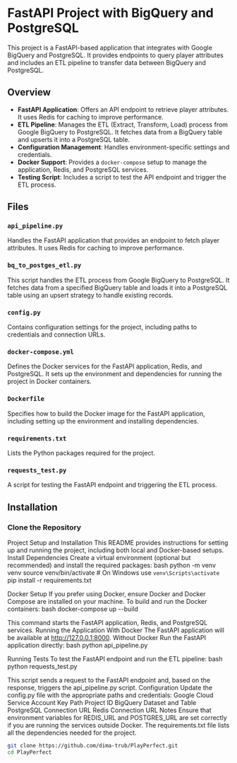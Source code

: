# FastAPI Project with BigQuery and PostgreSQL

This project is a FastAPI-based application that integrates with Google BigQuery and PostgreSQL. It provides endpoints to query player attributes and includes an ETL pipeline to transfer data between BigQuery and PostgreSQL.

## Overview

- **FastAPI Application**: Offers an API endpoint to retrieve player attributes. It uses Redis for caching to improve performance.
- **ETL Pipeline**: Manages the ETL (Extract, Transform, Load) process from Google BigQuery to PostgreSQL. It fetches data from a BigQuery table and upserts it into a PostgreSQL table.
- **Configuration Management**: Handles environment-specific settings and credentials.
- **Docker Support**: Provides a `docker-compose` setup to manage the application, Redis, and PostgreSQL services.
- **Testing Script**: Includes a script to test the API endpoint and trigger the ETL process.

## Files

### `api_pipeline.py`

Handles the FastAPI application that provides an endpoint to fetch player attributes. It uses Redis for caching to improve performance.

### `bq_to_postges_etl.py`

This script handles the ETL process from Google BigQuery to PostgreSQL. It fetches data from a specified BigQuery table and loads it into a PostgreSQL table using an upsert strategy to handle existing records.

### `config.py`

Contains configuration settings for the project, including paths to credentials and connection URLs.

### `docker-compose.yml`

Defines the Docker services for the FastAPI application, Redis, and PostgreSQL. It sets up the environment and dependencies for running the project in Docker containers.

### `Dockerfile`

Specifies how to build the Docker image for the FastAPI application, including setting up the environment and installing dependencies.

### `requirements.txt`

Lists the Python packages required for the project.

### `requests_test.py`

A script for testing the FastAPI endpoint and triggering the ETL process.

## Installation

### Clone the Repository

Project Setup and Installation
This README provides instructions for setting up and running the project, including both local and Docker-based setups.
Install Dependencies
Create a virtual environment (optional but recommended) and install the required packages:
bash
python -m venv venv
source venv/bin/activate  # On Windows use `venv\Scripts\activate`
pip install -r requirements.txt

Docker Setup
If you prefer using Docker, ensure Docker and Docker Compose are installed on your machine.
To build and run the Docker containers:
bash
docker-compose up --build

This command starts the FastAPI application, Redis, and PostgreSQL services.
Running the Application
With Docker
The FastAPI application will be available at http://127.0.0.1:8000.
Without Docker
Run the FastAPI application directly:
bash
python api_pipeline.py

Running Tests
To test the FastAPI endpoint and run the ETL pipeline:
bash
python requests_test.py

This script sends a request to the FastAPI endpoint and, based on the response, triggers the api_pipeline.py script.
Configuration
Update the config.py file with the appropriate paths and credentials:
Google Cloud Service Account Key Path
Project ID
BigQuery Dataset and Table
PostgreSQL Connection URL
Redis Connection URL
Notes
Ensure that environment variables for REDIS_URL and POSTGRES_URL are set correctly if you are running the services outside Docker.
The requirements.txt file lists all the dependencies needed for the project.

```bash
git clone https://github.com/dima-trub/PlayPerfect.git
cd PlayPerfect

